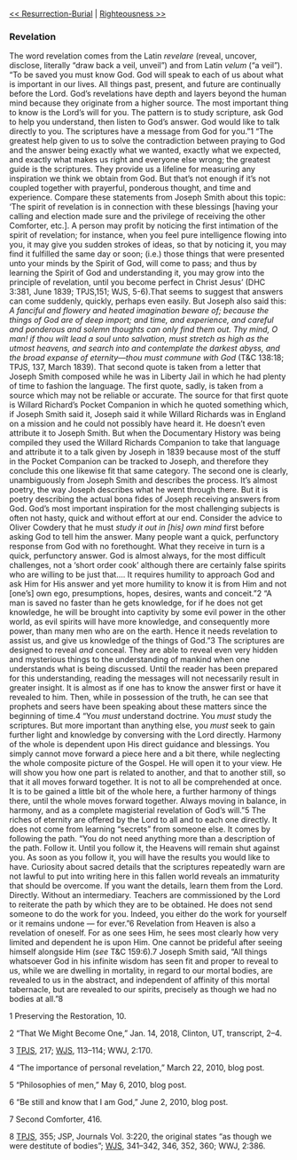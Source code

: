 [<< Resurrection-Burial](Resurrection-Burial.md)  |  [Righteousness >>](Righteousness.md)

### Revelation
The word revelation comes from the Latin *revelare* (reveal, uncover, disclose, literally “draw back a veil, unveil”) and from Latin *velum* (“a veil”). “To be saved you must know God. God will speak to each of us about what is important in our lives. All things past, present, and future are continually before the Lord. God’s revelations have depth and layers beyond the human mind because they originate from a higher source. The most important thing to know is the Lord’s will for you. The pattern is to study scripture, ask God to help you understand, then listen to God’s answer. God would like to talk directly to you. The scriptures have a message from God for you.”1 “The greatest help given to us to solve the contradiction between praying to God and the answer being exactly what we wanted, exactly what we expected, and exactly what makes us right and everyone else wrong; the greatest guide is the scriptures. They provide us a lifeline for measuring any inspiration we think we obtain from God. But that’s not enough if it’s not coupled together with prayerful, ponderous thought, and time and experience. Compare these statements from Joseph Smith about this topic: ‘The spirit of revelation is in connection with these blessings [having your calling and election made sure and the privilege of receiving the other Comforter, etc.]. A person may profit by noticing the first intimation of the spirit of revelation; for instance, when you feel pure intelligence flowing into you, it may give you sudden strokes of ideas, so that by noticing it, you may find it fulfilled the same day or soon; (i.e.) those things that were presented unto your minds by the Spirit of God, will come to pass; and thus by learning the Spirit of God and understanding it, you may grow into the principle of revelation, until you become perfect in Christ Jesus’ (DHC 3:381, June 1839; TPJS,151; WJS, 5-6).That seems to suggest that answers can come suddenly, quickly, perhaps even easily. But Joseph also said this: *A fanciful and flowery and heated imagination beware of; because the things of God are of deep import; and time, and experience, and careful and ponderous and solemn thoughts can only find them out. Thy mind, O man! if thou wilt lead a soul unto salvation, must stretch as high as the utmost heavens, and search into and contemplate the darkest abyss, and the broad expanse of eternity—thou must commune with God* (T&C 138:18; TPJS, 137, March 1839). That second quote is taken from a letter that Joseph Smith composed while he was in Liberty Jail in which he had plenty of time to fashion the language. The first quote, sadly, is taken from a source which may not be reliable or accurate. The source for that first quote is Willard Richard’s Pocket Companion in which he quoted something which, if Joseph Smith said it, Joseph said it while Willard Richards was in England on a mission and he could not possibly have heard it. He doesn’t even attribute it to Joseph Smith. But when the Documentary History was being compiled they used the Willard Richards Companion to take that language and attribute it to a talk given by Joseph in 1839 because most of the stuff in the Pocket Companion can be tracked to Joseph, and therefore they conclude this one likewise fit that same category. The second one is clearly, unambiguously from Joseph Smith and describes the process. It’s almost poetry, the way Joseph describes what he went through there. But it is poetry describing the actual bona fides of Joseph receiving answers from God. God’s most important inspiration for the most challenging subjects is often not hasty, quick and without effort at our end. Consider the advice to Oliver Cowdery that he must *study it out in [his] own mind* first before asking God to tell him the answer. Many people want a quick, perfunctory response from God with no forethought. What they receive in turn is a quick, perfunctory answer. God is almost always, for the most difficult challenges, not a ‘short order cook’ although there are certainly false spirits who are willing to be just that…. It requires humility to approach God and ask Him for His answer and yet more humility to know it is from Him and not [one’s] own ego, presumptions, hopes, desires, wants and conceit.”2 “A man is saved no faster than he gets knowledge, for if he does not get knowledge, he will be brought into captivity by some evil power in the other world, as evil spirits will have more knowledge, and consequently more power, than many men who are on the earth. Hence it needs revelation to assist us, and give us knowledge of the things of God.”3 The scriptures are designed to reveal *and* conceal. They are able to reveal even very hidden and mysterious things to the understanding of mankind when one understands what is being discussed. Until the reader has been prepared for this understanding, reading the messages will not necessarily result in greater insight. It is almost as if one has to know the answer first or have it revealed to him. Then, while in possession of the truth, he can see that prophets and seers have been speaking about these matters since the beginning of time.4 “You *must* understand doctrine. You *must* study the scriptures. But more important than anything else, you *must* seek to gain further light and knowledge by conversing with the Lord directly. Harmony of the whole is dependent upon His direct guidance and blessings. You simply cannot move forward a piece here and a bit there, while neglecting the whole composite picture of the Gospel. He will open it to your view. He will show you how one part is related to another, and that to another still, so that it all moves forward together. It is not to all be comprehended at once. It is to be gained a little bit of the whole here, a further harmony of things there, until the whole moves forward together. Always moving in balance, in harmony, and as a complete magisterial revelation of God’s will.”5 The riches of eternity are offered by the Lord to all and to each one directly. It does not come from learning “secrets” from someone else. It comes by following the path. “You do not need anything more than a description of the path. Follow it. Until you follow it, the Heavens will remain shut against you. As soon as you follow it, you will have the results you would like to have. Curiosity about sacred details that the scriptures repeatedly warn are not lawful to put into writing here in this fallen world reveals an immaturity that should be overcome. If you want the details, learn them from the Lord. Directly. Without an intermediary. Teachers are commissioned by the Lord to reiterate the path by which they are to be obtained. He does not send someone to do the work for you. Indeed, you either do the work for yourself or it remains undone — for ever.”6 Revelation from Heaven is also a revelation of oneself. For as one sees Him, he sees most clearly how very limited and dependent he is upon Him. One cannot be prideful after seeing himself alongside Him (*see* T&C 159:6).7 Joseph Smith said, “All things whatsoever God in his infinite wisdom has seen fit and proper to reveal to us, while we are dwelling in mortality, in regard to our mortal bodies, are revealed to us in the abstract, and independent of affinity of this mortal tabernacle, but are revealed to our spirits, precisely as though we had no bodies at all.”8



1 Preserving the Restoration, 10.


2 “That We Might Become One,” Jan. 14, 2018, Clinton, UT, transcript, 2–4.


3
[TPJS](#), 217; [WJS](#), 113–114; WWJ, 2:170.


4 “The importance of personal revelation,” March 22, 2010, blog post.


5 “Philosophies of men,” May 6, 2010, blog post.


6 “Be still and know that I am God,” June 2, 2010, blog post.


7 Second Comforter, 416.


8
[TPJS](#), 355; JSP, Journals Vol. 3:220, the original states “as though we were destitute of bodies”; [WJS](#), 341–342, 346, 352, 360; WWJ, 2:386.